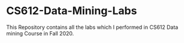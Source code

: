 # CS612-Data-Mining-Labs
This Repository contains all the labs which I performed in CS612 Data mining Course in Fall 2020.
